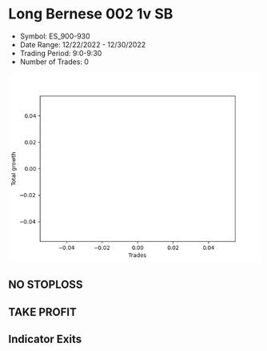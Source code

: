 # Long Bernese 002 1v  SB 
- Symbol: ES_900-930
- Date Range: 12/22/2022 - 12/30/2022
- Trading Period: 9:0-9:30
- Number of Trades: 0

![Plot](LongBernese0021vSBES_900-930.png)
## NO STOPLOSS














## TAKE PROFIT











## Indicator Exits

